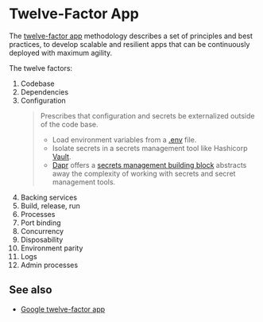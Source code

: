 # Twelve-Factor App

The [twelve-factor app](https://12factor.net/) methodology describes a set of principles and best practices, to develop scalable and resilient apps that can be continuously deployed with maximum agility.

The twelve factors:

1. Codebase
2. Dependencies
3. Configuration
   > Prescribes that configuration and secrets be externalized outside of the code base.
   >
   > - Load environment variables from a [.env](https://github.com/motdotla/dotenv) file.
   > - Isolate secrets in a secrets management tool like Hashicorp [Vault](https://github.com/hashicorp/vault).
   > - [Dapr](https://github.com/dapr/dapr) offers a [secrets management building block](https://docs.dapr.io/developing-applications/building-blocks/secrets/secrets-overview/) abstracts away the complexity of working with secrets and secret management tools.
   >
4. Backing services
5. Build, release, run
6. Processes
7. Port binding
8. Concurrency
9. Disposability
10. Environment parity
11. Logs
12. Admin processes

## See also

- [Google twelve-factor app](https://cloud.google.com/architecture/twelve-factor-app-development-on-gcp?hl=en)
